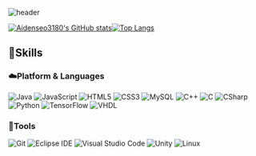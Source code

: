 ![header](https://capsule-render.vercel.app/api?type=Waving&color=48256b&height=200&section=header&text=Aiden%20Seo&fontSize=35&fontColor=ffffff)

[![Aidenseo3180's GitHub stats](https://github-readme-stats.vercel.app/api?username=Aidenseo3180&theme=swift&show_icons=true)](https://github.com/Aidenseo3180/github-readme-stats)[![Top Langs](https://github-readme-stats.vercel.app/api/top-langs/?username=Aidenseo3180&layout=compact)](https://github.com/Aidenseo3180/github-readme-stats)

 ## :hammer:Skills

 ### :cloud:Platform & Languages

![Java](https://img.shields.io/badge/Java-007396.svg?&style=for-the-badge&logo=Java&logoColor=white)
![JavaScript](https://img.shields.io/badge/JavaScript-F7DF1E.svg?&style=for-the-badge&logo=JavaScript&logoColor=white)
![HTML5](https://img.shields.io/badge/HTML5-E34F26.svg?&style=for-the-badge&logo=HTML5&logoColor=white)
![CSS3](https://img.shields.io/badge/CSS3-1572B6.svg?&style=for-the-badge&logo=CSS3&logoColor=white)
![MySQL](https://img.shields.io/badge/MySQL-4479A1.svg?&style=for-the-badge&logo=MySQL&logoColor=white)
![C++](https://img.shields.io/badge/C++-ebe846.svg?&style=for-the-badge&logo=C++&logoColor=black)
![C](https://img.shields.io/badge/C-454547.svg?&style=for-the-badge&logo=C&logoColor=white)
![CSharp](https://img.shields.io/badge/CSharp-ebe534.svg?&style=for-the-badge&logo=CSharp&logoColor=white)
![Python](https://img.shields.io/badge/Python-427bf5.svg?&style=for-the-badge&logo=Python&logoColor=yellow)
![TensorFlow](https://img.shields.io/badge/TensorFlow-f28444.svg?&style=for-the-badge&logo=TensorFlow&logoColor=white)
![VHDL](https://img.shields.io/badge/VHDL-239ab8.svg?&style=for-the-badge&logo=VHDL&logoColor=yellow)

### :ocean:Tools
![Git](https://img.shields.io/badge/Git-F05032.svg?&style=for-the-badge&logo=Git&logoColor=white)
![Eclipse IDE](https://img.shields.io/badge/Eclipse%20IDE-2C2255.svg?&style=for-the-badge&logo=Eclipse%20IDE&logoColor=white)
![Visual Studio Code](https://img.shields.io/badge/Visual%20Studio%20Code-007ACC.svg?&style=for-the-badge&logo=Visual%20Studio%20Code&logoColor=white)
![Unity](https://img.shields.io/badge/Unity-111114.svg?&style=for-the-badge&logo=Unity&logoColor=white)
![Linux](https://img.shields.io/badge/Linux-f24a44.svg?&style=for-the-badge&logo=Linux&logoColor=white)




<!--
[![Solved.ac Profile](http://mazassumnida.wtf/api/generate_badge?boj=una)](https://solved.ac/una)<br/>

# :mailbox_with_mail: Contacts
[![Tech Blog Badge](http://img.shields.io/badge/-Tech%20blog-black?style=flat-square&logo=github&link=https://soo-vely-dev.tistory.com/)](https://soo-vely-dev.tistory.com/)
[![Gmail Badge](https://img.shields.io/badge/Gmail-d14836?style=flat-square&logo=Gmail&logoColor=white&link=mailto:kimsh1691@gmail.com)](mailto:kimsh1691@gmail.com)
[![Naver Badge](https://img.shields.io/badge/Naver-03C75A?style=flat-square&logo=Naver&logoColor=white&link=mailto:rlatngus1691@naver.com)](mailto:rlatngus1691@naver.com)

-->

